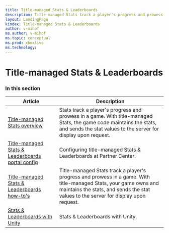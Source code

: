 ```yaml
---
title: Title-managed Stats & Leaderboards
description: Title-managed Stats track a player's progress and prowess in a game. With title-managed Stats, your game owns and maintains the stats, and sends the stat values to the server for display upon request.
layout: LandingPage
kindex: Title-managed Stats & Leaderboards
author: v-mihof
ms.author: v-mihof
ms.topic: conceptual
ms.prod: xboxlive
ms.technology: 
---
```


# Title-managed Stats & Leaderboards


### In this section

| Article | Description |
|---------|-------------|
| [Title-managed Stats overview](live-stats-tm-overview.md) | Stats track a player's progress and prowess in a game. With title-managed Stats, the game code maintains the stats, and sends the stat values to the server for display upon request. |
| [Title-managed Stats & Leaderboards portal config](config/live-statslb-tm-config-nav.md) | Configuring title-managed Stats & Leaderboards at Partner Center. |
| [Title-managed Stats & Leaderboards how-to's](how-to/live-statslb-tm-howto-nav.md) | Title-managed Stats track a player's progress and prowess in a game. With title-managed Stats, your game owns and maintains the stats, and sends the stat values to the server for display upon request. |
| [Stats & Leaderboards with Unity](unity/live-statslb-unity-nav.md) | Stats & Leaderboards with Unity. |
